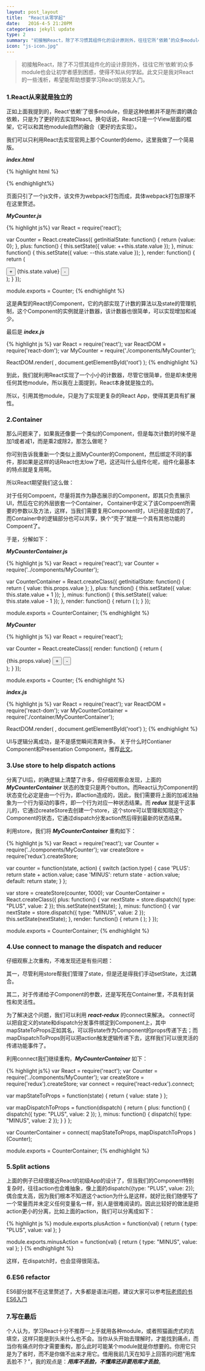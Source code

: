 ```yaml
---
layout: post_layout
title:  "React从零学起"
date:   2016-4-5 21:20PM
categories: jekyll update
type: 2
summary: "初接触React，除了不习惯其组件化的设计原则外，往往它所‘依赖’的众多module也会让初学者感到困惑，使得不知从何学起。此文只是我对React的一些浅析，希望能帮助想要学习React的朋友入门。"
icon: "js-icon.jpg"
---
```


>初接触React，除了不习惯其组件化的设计原则外，往往它所‘依赖’的众多module也会让初学者感到困惑，使得不知从何学起。此文只是我对React的一些浅析，希望能帮助想要学习React的朋友入门。

### 1.React从来就是独立的

正如上面我提到的，React'依赖'了很多module，但是这种依赖并不是所谓的耦合依赖，只是为了更好的去实现React。换句话说，React只是一个View层面的框架，它可以和其他module自然的融合（更好的去实现）。

我们可以只利用React去实现官网上那个Counter的demo，这里我做了一个简易版。

***index.html***

{% highlight html %}
<!DOCTYPE html>
<html>
  <head>
    <title>Redux counter example</title>
  </head>
  <body>
    <div id="root">
    </div>
    <script src="/static/bundle.js"></script>
  </body>
</html>
{% endhighlight%}

页面只引了一个js文件，该文件为webpack打包而成，具体webpack打包原理不在这里赘述。

***MyCounter.js***

{% highlight js%}
var React = require('react');

var Counter = React.createClass({
    getInitialState: function() {
        return {value: 0};
    },
    plus: function() {
        this.setState({
            value: ++this.state.value
        });
    },
    minus: function() {
        this.setState({
            value: --this.state.value
        });
    },
    render: function() {
        return (
            <div>
                <button onClick={this.plus}>+</button>
                <span>{this.state.value}</span>
                <button onClick={this.minus}>-</button>
            </div>
        );
    }
});

module.exports = Counter;
{% endhighlight %}

这是典型的React的Component，它的内部实现了计数的算法以及state的管理机制，这个Component的实例就是计数器，该计数器也很简单，可以实现增加和减少。

最后是 ***index.js***

{% highlight js %}
var React = require('react');
var ReactDOM = require('react-dom');
var MyCounter = require('./components/MyCounter');

ReactDOM.render(
    <MyCounter />,
    document.getElementById('root')
);
{% endhighlight %}

到此，我们就利用React实现了一个小小的计数器，尽管它很简单，但是却未使用任何其他module，所以我在上面提到，React本身就是独立的。

所以，引用其他module，只是为了实现更复杂的React App，使得其更具有扩展性。

### 2.Container

那么问题来了，如果我还像要一个类似的Component，但是每次计数的时候不是加1或者减1，而是乘2或除2，那怎么做呢？

你可别告诉我重新一个类似上面MyCounter的Component，然后绑定不同的事件，那如果是这样的话React也太low了吧，这还叫什么组件化呢，组件化最基本的特点就是复用啊。

所以React期望我们这么做：

对于任何Compoent，尽量将其作为静态展示的Component，即其只负责展示UI，然后在它的外层嵌套一个Container， Container中定义了该Compoent所需要的参数以及方法，这样，当我们需要复用Component时，UI已经是现成的了，而Container中的逻辑部分也可以共享，换个“壳子”就是一个具有其他功能的Compoent了。

于是，分解如下：

***MyCounterContainer.js***

{% highlight js %}
var React = require('react');
var Counter = require('../components/MyCounter');

var CounterContainer = React.createClass({
    getInitialState: function() {
        return {
            value: this.props.value
        };
    },
    plus: function() {
        this.setState({
            value: this.state.value + 1
        });
    },
    minus: function() {
        this.setState({
            value: this.state.value - 1
        });
    },
    render: function() {
        return (
            <Counter plus={this.plus}
                     minus={this.minus}
                     value={this.state.value} />
        );
    }
});

module.exports = CounterContainer;
{% endhighlight %}

***MyCounter***

{% highlight js %}
var React = require('react');

var Counter = React.createClass({
    render: function() {
        return (
            <div>
                <span>{this.props.value}</span>
                <button onClick={this.props.plus}>+</button>
                <button onClick={this.props.minus}>-</button>
            </div>
        );
    }
});

module.exports = Counter;
{% endhighlight %}

***index.js***

{% highlight js %}
var React = require('react');
var ReactDOM = require('react-dom');
var MyCounterContainer = require('./container/MyCounterContainer');

ReactDOM.render(
    <MyCounterContainer value={0} />,
    document.getElementById('root')
);
{% endhighlight %}

UI与逻辑分离成功，是不是感觉瞬间清爽许多。
关于什么时Contianer Component和Presentation Component，推荐[此文](https://medium.com/@learnreact/container-components-c0e67432e005#.w2cmqjegm)。

### 3.Use store to help dispatch actions

分离了UI后，的确逻辑上清楚了许多，但仔细观察会发现，上面的 ***MyCounterContainer*** 状态的改变只是两个button。而React认为Component的状态变化必定是由一个行为，即action造成的，因此，我们需要将上面的加减法抽象为一个行为驱动的事件，即一个行为对应一种状态结果。而 ***redux*** 就是干这事儿的，它通过createStore去创建一个store，这个store可以管理和知晓这个Component的状态，它通过dispatch分发action然后得到最新的状态结果。

利用store，我们将 ***MyCounterContainer*** 重构如下：

{% highlight js %}
var React = require('react');
var Counter = require('../components/MyCounter');
var createStore = require('redux').createStore;


var counter = function(state, action) {
    switch (action.type) {
        case 'PLUS': 
            return state + action.value;
        case 'MINUS': 
            return state - action.value;
        default: 
            return state;
    }
};

var store = createStore(counter, 1000);
var CounterContainer = React.createClass({
    plus: function() {
        var nextState = store.dispatch({
            type: "PLUS",
            value: 2
        });
        this.setState(nextState);
    },
    minus: function() {
        var nextState = store.dispatch({
            type: "MINUS",
            value: 2
        });
        this.setState(nextState);
    },
    render: function() {
        return (
            <Counter plus={this.plus} 
                     minus={this.minus}
                     value={store.getState()} />
        );
    }
});

module.exports = CounterContainer;
{% endhighlight %}

### 4.Use connect to manage the dispatch and reducer

仔细观察上次重构，不难发现还是有些问题：

其一，尽管利用store帮我们管理了state，但是还是得我们手动setState，太过耦合。

其二，对于传递给子Component的参数，还是写死在Container里，不具有封装性和灵活性。

为了解决这个问题，我们可以利用 ***react-redux*** 的connect来解决。
connect可以把自定义的state和dispatch分发事件绑定到Component上，其中mapStateToProps正如其名，可以将state作为Component的props传递下去；而mapDispatchToProps则可以把action触发逻辑传递下去，这样我们可以很灵活的传递功能事件了。

利用connect我们继续重构，***MyCounterContainer*** 如下：

{% highlight js%}
var React = require('react');
var Counter = require('../components/MyCounter');
var createStore = require('redux').createStore;
var connect = require('react-redux').connect;

var mapStateToProps = function(state) {
    return {
        value: state
    }
};

var mapDispatchToProps = function(dispatch) {
    return {
        plus: function() {
            dispatch({
                type: "PLUS", 
                value: 2
            });
        },
        minus: function() {
            dispatch({
                type: "MINUS", 
                value: 2
            });
        }
    }
};

var CounterContainer = connect(
    mapStateToProps,
    mapDispatchToProps
)(Counter);

module.exports = CounterContainer;
{% endhighlight %}

### 5.Split actions

上面的例子已经很接近React的初级App的设计了，但当我们的Component特别复杂时，往往action也会难抽象，像上面的dispatch({type: "PLUS", value: 2});偶合度太高，因为我们根本不知道这个action为什么是这样，就好比我们随便写了一个常量而并未定义任何变量名一样，别人是很难阅读的。因此比较好的做法是把action更小的分离，比如上面的action，我们可以分离成如下：

{% highlight js %}
module.exports.plusAction = function(val) {
    return {
        type: "PLUS",
        value: val
    };
}

module.exports.minusAction = function(val) {
    return {
        type: "MINUS",
        value: val
    };
}
{% endhighlight %}

这样，在dispatch时，也会显得很简洁。

### 6.ES6 refactor
ES6部分就不在这里赘述了，大多都是语法问题，建议大家可以参考[阮老师的书ES6入门](http://es6.ruanyifeng.com/#docs/function)

### 7.写在最后

个人认为，学习React十分不推荐一上手就用各种module，或者照猫画虎式的去填空，这样只能是到头来什么也不会。当你从头开始去理解时，才能找到痛点，而当你有痛点时你才需要重构，那么此时可能某个module就是你想要的。你用它只是为了省时，而不是你做不出来才用它。借用我前几天在知乎上回答的问题“用库丢脸不？”，我的观点是：***用库不丢脸，不懂库还非要用库才丢脸***。